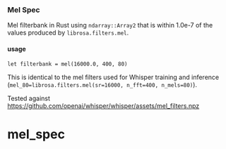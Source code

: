 ### Mel Spec

Mel filterbank in Rust using `ndarray::Array2` that is within 1.0e-7 of the values produced by
`librosa.filters.mel`.

#### usage

`let filterbank = mel(16000.0, 400, 80)`

This is identical to the mel filters used for Whisper training and inference (`mel_80=librosa.filters.mel(sr=16000, n_fft=400, n_mels=80)`).

Tested against https://github.com/openai/whisper/whisper/assets/mel_filters.npz
# mel_spec

